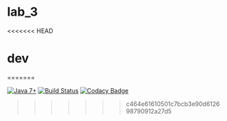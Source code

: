 # lab_3
<<<<<<< HEAD
# dev
=======

[![Java 7+](https://img.shields.io/badge/java-7%2b-green.svg)](http://www.oracle.com/technetwork/java/javase/downloads/index.html)
[![Build Status](https://semaphoreci.com/api/v1/lobineugen/lab_3/branches/master/shields_badge.svg)](https://semaphoreci.com/lobineugen/lab_3)
[![Codacy Badge](https://api.codacy.com/project/badge/Grade/667a23398e224ba9974edc6c118b55ea)](https://www.codacy.com/app/lobineugen/lab_3?utm_source=github.com&amp;utm_medium=referral&amp;utm_content=lobineugen/lab_3&amp;utm_campaign=Badge_Grade)

>>>>>>> c464e61610501c7bcb3e90d612698790912a27d5
